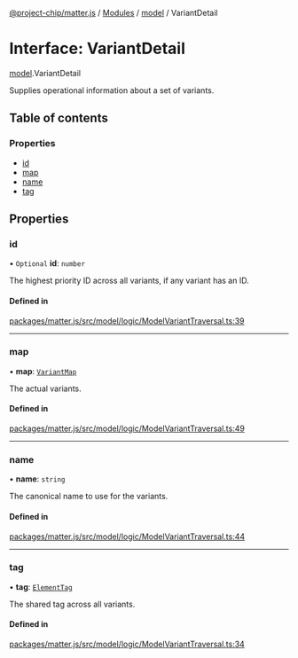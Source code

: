 [@project-chip/matter.js](../README.md) / [Modules](../modules.md) / [model](../modules/model.md) / VariantDetail

# Interface: VariantDetail

[model](../modules/model.md).VariantDetail

Supplies operational information about a set of variants.

## Table of contents

### Properties

- [id](model.VariantDetail.md#id)
- [map](model.VariantDetail.md#map)
- [name](model.VariantDetail.md#name)
- [tag](model.VariantDetail.md#tag)

## Properties

### id

• `Optional` **id**: `number`

The highest priority ID across all variants, if any variant has an ID.

#### Defined in

[packages/matter.js/src/model/logic/ModelVariantTraversal.ts:39](https://github.com/project-chip/matter.js/blob/2d9f2165d2672864fda3496a6d0d5f93597f82c6/packages/matter.js/src/model/logic/ModelVariantTraversal.ts#L39)

___

### map

• **map**: [`VariantMap`](../modules/model.md#variantmap)

The actual variants.

#### Defined in

[packages/matter.js/src/model/logic/ModelVariantTraversal.ts:49](https://github.com/project-chip/matter.js/blob/2d9f2165d2672864fda3496a6d0d5f93597f82c6/packages/matter.js/src/model/logic/ModelVariantTraversal.ts#L49)

___

### name

• **name**: `string`

The canonical name to use for the variants.

#### Defined in

[packages/matter.js/src/model/logic/ModelVariantTraversal.ts:44](https://github.com/project-chip/matter.js/blob/2d9f2165d2672864fda3496a6d0d5f93597f82c6/packages/matter.js/src/model/logic/ModelVariantTraversal.ts#L44)

___

### tag

• **tag**: [`ElementTag`](../enums/model.ElementTag.md)

The shared tag across all variants.

#### Defined in

[packages/matter.js/src/model/logic/ModelVariantTraversal.ts:34](https://github.com/project-chip/matter.js/blob/2d9f2165d2672864fda3496a6d0d5f93597f82c6/packages/matter.js/src/model/logic/ModelVariantTraversal.ts#L34)
